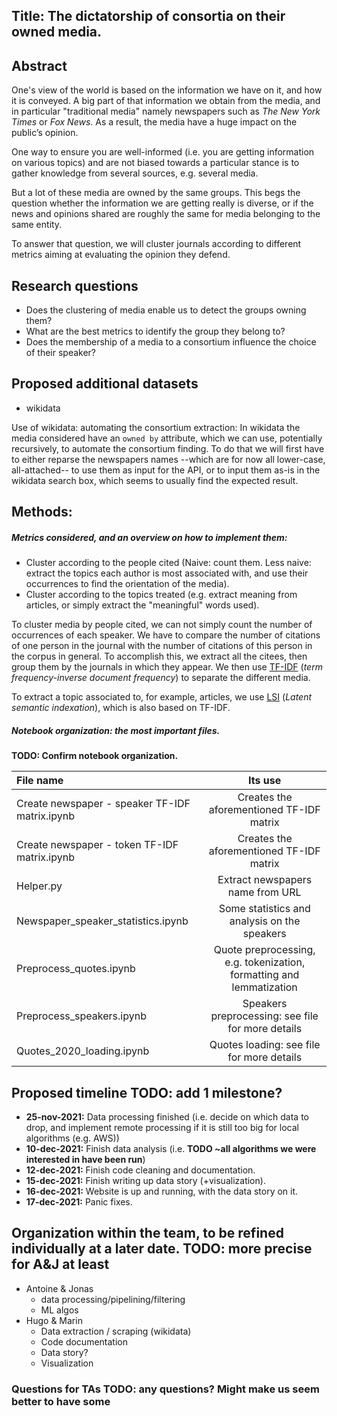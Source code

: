 ## Title: The dictatorship of consortia on their owned media.

## Abstract
One's view of the world is based on the information we have on it, and how it is conveyed.
A big part of that information we obtain from the media, and in particular "traditional media"
namely newspapers such as *The New York Times* or *Fox News*.
As a result, the media have a huge impact on the public’s opinion.

One way to ensure you are well-informed (i.e. you are getting information on various topics) and are
not biased towards a particular stance is to gather knowledge from several sources,
e.g. several media.

But a lot of these media are owned by the same groups. This begs the question whether
the information we are getting really is diverse, or if the news and opinions shared
are roughly the same for media belonging to the same entity.

To answer that question, we will cluster journals according to different metrics
aiming at evaluating the opinion they defend.

## Research questions
* Does the clustering of media enable us to detect the groups owning them?
* What are the best metrics to identify the group they belong to?
* Does the membership of a media to a consortium influence the choice of their speaker?



## Proposed additional datasets
  * wikidata

  Use of wikidata: automating the consortium extraction:
  In wikidata the media considered have an `owned by`
  attribute, which we can use, potentially recursively, to automate the consortium finding.
  To do that we will first have to either reparse the newspapers names  --which are for now
  all lower-case, all-attached-- to use them as input for the API, or to input them as-is
  in the wikidata search box, which seems to usually find the expected result.

## Methods:
##### Metrics considered, and an overview on how to implement them:
* Cluster according to the people cited (Naive: count them. Less naive:
  extract the topics each author is most associated with, and use their occurrences
  to find the orientation of the media).
* Cluster according to the topics treated (e.g. extract meaning from articles,
  or simply extract the "meaningful" words used).


To cluster media by people cited, we can not simply count the number of occurrences
of each speaker. We have to compare the number of citations of one person in the
journal with the number of citations of this person in the corpus in general.
To accomplish this, we extract all the citees, then group them by the
journals in which they appear. We then use [TF-IDF](https://en.wikipedia.org/wiki/Tf%E2%80%93idf)
(*term frequency-inverse document frequency*) to separate the different media.

To extract a topic associated to, for example, articles, we use [LSI](https://en.wikipedia.org/wiki/Latent_semantic_analysis) (*Latent semantic indexation*), which is also based on TF-IDF.

##### Notebook organization: the most important files.
  **TODO:  Confirm notebook organization.**

  | File name                                    |Its use                                   |
  |:-------------------------------------------- |:----------------------------------------:|
  |Create newspaper - speaker TF-IDF matrix.ipynb| Creates the aforementioned TF-IDF matrix |
  |Create newspaper - token TF-IDF matrix.ipynb  | Creates the aforementioned TF-IDF matrix |
  |Helper.py                                     | Extract newspapers name from URL         |
  |Newspaper_speaker_statistics.ipynb            | Some statistics and analysis on the speakers |
  |Preprocess_quotes.ipynb                       | Quote preprocessing, e.g. tokenization, formatting and lemmatization |
  |Preprocess_speakers.ipynb                     | Speakers preprocessing: see file for more details |
  |Quotes_2020_loading.ipynb                     | Quotes loading: see file for more details |



## Proposed timeline **TODO: add 1 milestone?**
* **25-nov-2021:** Data processing finished (i.e. decide on which data to drop, and implement remote processing if it is still too big for local algorithms (e.g. AWS))
* **10-dec-2021:** Finish data analysis (i.e. **TODO ~all algorithms we were interested in have been run**)
* **12-dec-2021:** Finish code cleaning and documentation.
* **15-dec-2021:** Finish writing up data story (+visualization).
* **16-dec-2021:** Website is up and running, with the data story on it.
* **17-dec-2021:** Panic fixes.

## Organization within the team, to be refined individually at a later date. **TODO: more precise for A&J at least**
* Antoine & Jonas
  * data processing/pipelining/filtering
  * ML algos
* Hugo & Marin
  * Data extraction / scraping (wikidata)
  * Code documentation
  * Data story?
  * Visualization

### Questions for TAs **TODO: any questions? Might make us seem better to have some**
